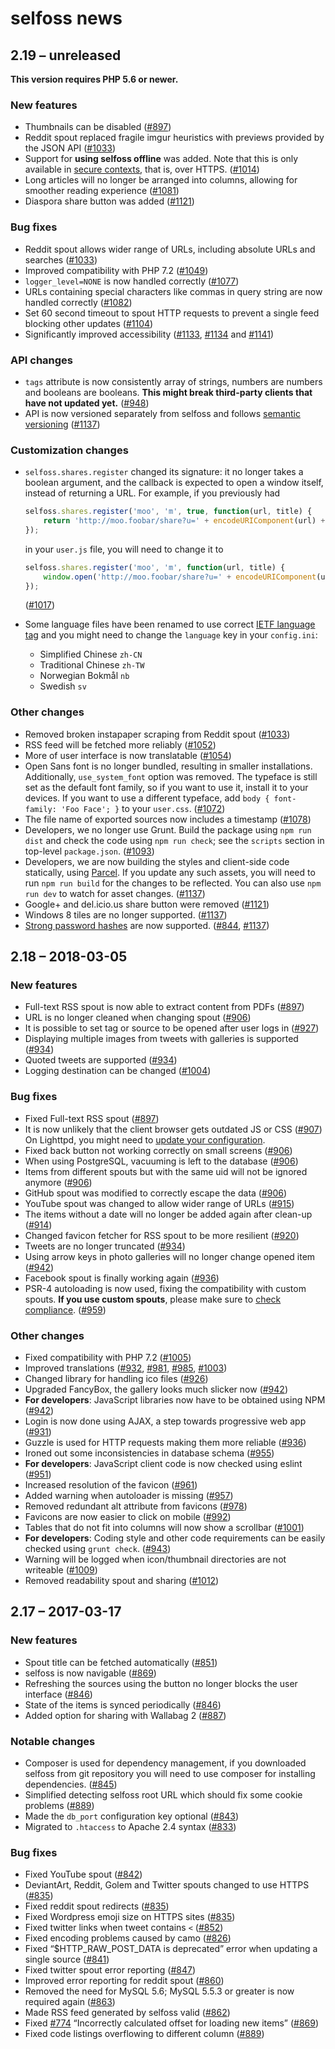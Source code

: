 # selfoss news
## 2.19 – unreleased
**This version requires PHP 5.6 or newer.**

### New features
- Thumbnails can be disabled ([#897](https://github.com/SSilence/selfoss/pull/897))
- Reddit spout replaced fragile imgur heuristics with previews provided by the JSON API ([#1033](https://github.com/SSilence/selfoss/pull/1033))
- Support for **using selfoss offline** was added. Note that this is only available in [secure contexts](https://developer.mozilla.org/en-US/docs/Web/Security/Secure_Contexts), that is, over HTTPS. ([#1014](https://github.com/SSilence/selfoss/issues/1014))
- Long articles will no longer be arranged into columns, allowing for smoother reading experience ([#1081](https://github.com/SSilence/selfoss/pull/1081))
- Diaspora share button was added ([#1121](https://github.com/SSilence/selfoss/pull/1121))

### Bug fixes
- Reddit spout allows wider range of URLs, including absolute URLs and searches ([#1033](https://github.com/SSilence/selfoss/pull/1033))
- Improved compatibility with PHP 7.2 ([#1049](https://github.com/SSilence/selfoss/issues/1049))
- `logger_level=NONE` is now handled correctly ([#1077](https://github.com/SSilence/selfoss/issues/1077))
- URLs containing special characters like commas in query string are now handled correctly ([#1082](https://github.com/SSilence/selfoss/pull/1082))
- Set 60 second timeout to spout HTTP requests to prevent a single feed blocking other updates ([#1104](https://github.com/SSilence/selfoss/issues/1104))
- Significantly improved accessibility ([#1133](https://github.com/SSilence/selfoss/pull/1133), [#1134](https://github.com/SSilence/selfoss/pull/1134) and [#1141](https://github.com/SSilence/selfoss/pull/1141))

### API changes
- `tags` attribute is now consistently array of strings, numbers are numbers and booleans are booleans. **This might break third-party clients that have not updated yet.** ([#948](https://github.com/SSilence/selfoss/pull/948))
- API is now versioned separately from selfoss and follows [semantic versioning](https://semver.org/) ([#1137](https://github.com/SSilence/selfoss/pull/1137))

### Customization changes
- `selfoss.shares.register` changed its signature: it no longer takes a boolean argument, and the callback is expected to open a window itself, instead of returning a URL. For example, if you previously had
  ```javascript
  selfoss.shares.register('moo', 'm', true, function(url, title) {
      return 'http://moo.foobar/share?u=' + encodeURIComponent(url) + '&t=' + encodeURIComponent(title);
  });
  ```

  in your `user.js` file, you will need to change it to

  ```javascript
  selfoss.shares.register('moo', 'm', function(url, title) {
      window.open('http://moo.foobar/share?u=' + encodeURIComponent(url) + '&t=' + encodeURIComponent(title));
  });
  ```

  ([#1017](https://github.com/SSilence/selfoss/pull/1017))
- Some language files have been renamed to use correct [IETF language tag](https://en.wikipedia.org/wiki/IETF_language_tag) and you might need to change the `language` key in your `config.ini`:
  * Simplified Chinese `zh-CN`
  * Traditional Chinese `zh-TW`
  * Norwegian Bokmål `nb`
  * Swedish `sv`

### Other changes
- Removed broken instapaper scraping from Reddit spout ([#1033](https://github.com/SSilence/selfoss/pull/1033))
- RSS feed will be fetched more reliably ([#1052](https://github.com/SSilence/selfoss/pull/1052))
- More of user interface is now translatable ([#1054](https://github.com/SSilence/selfoss/pull/1054))
- Open Sans font is no longer bundled, resulting in smaller installations. Additionally, `use_system_font` option was removed. The typeface is still set as the default font family, so if you want to use it, install it to your devices. If you want to use a different typeface, add `body { font-family: 'Foo Face'; }` to your `user.css`. ([#1072](https://github.com/SSilence/selfoss/pull/1072))
- The file name of exported sources now includes a timestamp ([#1078](https://github.com/SSilence/selfoss/pull/1078))
- Developers, we no longer use Grunt. Build the package using `npm run dist` and check the code using `npm run check`; see the `scripts` section in top-level `package.json`. ([#1093](https://github.com/SSilence/selfoss/pull/1093))
- Developers, we are now building the styles and client-side code statically, using [Parcel](https://parceljs.org/). If you update any such assets, you will need to run `npm run build` for the changes to be reflected. You can also use `npm run dev` to watch for asset changes. ([#1137](https://github.com/SSilence/selfoss/pull/1137))
- Google+ and del.icio.us share button were removed ([#1121](https://github.com/SSilence/selfoss/pull/1121))
- Windows 8 tiles are no longer supported. ([#1137](https://github.com/SSilence/selfoss/pull/1137))
- [Strong password hashes](https://www.php.net/manual/en/function.password-hash.php) are now supported. ([#844](https://github.com/SSilence/selfoss/pull/844), [#1137](https://github.com/SSilence/selfoss/pull/1137))


## 2.18 – 2018-03-05
### New features
- Full-text RSS spout is now able to extract content from PDFs ([#897](https://github.com/SSilence/selfoss/pull/897))
- URL is no longer cleaned when changing spout ([#906](https://github.com/SSilence/selfoss/pull/906))
- It is possible to set tag or source to be opened after user logs in ([#927](https://github.com/SSilence/selfoss/pull/927))
- Displaying multiple images from tweets with galleries is supported ([#934](https://github.com/SSilence/selfoss/pull/934))
- Quoted tweets are supported ([#934](https://github.com/SSilence/selfoss/pull/934))
- Logging destination can be changed ([#1004](https://github.com/SSilence/selfoss/pull/1004))

### Bug fixes
- Fixed Full-text RSS spout ([#897](https://github.com/SSilence/selfoss/pull/897))
- It is now unlikely that the client browser gets outdated JS or CSS ([#907](https://github.com/SSilence/selfoss/pull/907)) On Lighttpd, you might need to [update your configuration](https://github.com/SSilence/selfoss/wiki/Lighttpd-configuration#upgrading-from-selfoss-217-or-lower).
- Fixed back button not working correctly on small screens ([#906](https://github.com/SSilence/selfoss/pull/906))
- When using PostgreSQL, vacuuming is left to the database ([#906](https://github.com/SSilence/selfoss/pull/906))
- Items from different spouts but with the same uid will not be ignored anymore ([#906](https://github.com/SSilence/selfoss/pull/906))
- GitHub spout was modified to correctly escape the data ([#906](https://github.com/SSilence/selfoss/pull/906))
- YouTube spout was changed to allow wider range of URLs ([#915](https://github.com/SSilence/selfoss/pull/915))
- The items without a date will no longer be added again after clean-up ([#914](https://github.com/SSilence/selfoss/pull/914))
- Changed favicon fetcher for RSS spout to be more resilient ([#920](https://github.com/SSilence/selfoss/pull/920))
- Tweets are no longer truncated ([#934](https://github.com/SSilence/selfoss/pull/934))
- Using arrow keys in photo galleries will no longer change opened item ([#942](https://github.com/SSilence/selfoss/pull/942))
- Facebook spout is finally working again ([#936](https://github.com/SSilence/selfoss/pull/936))
- PSR-4 autoloading is now used, fixing the compatibility with custom spouts. **If you use custom spouts**, please make sure to [check compliance](https://github.com/SSilence/selfoss/pull/959). ([#959](https://github.com/SSilence/selfoss/pull/959))

### Other changes
- Fixed compatibility with PHP 7.2 ([#1005](https://github.com/SSilence/selfoss/pull/1005))
- Improved translations ([#932](https://github.com/SSilence/selfoss/pull/932), [#981](https://github.com/SSilence/selfoss/pull/981), [#985](https://github.com/SSilence/selfoss/pull/985), [#1003](https://github.com/SSilence/selfoss/pull/1003))
- Changed library for handling ico files ([#926](https://github.com/SSilence/selfoss/pull/926))
- Upgraded FancyBox, the gallery looks much slicker now ([#942](https://github.com/SSilence/selfoss/pull/942))
- **For developers**: JavaScript libraries now have to be obtained using NPM ([#942](https://github.com/SSilence/selfoss/pull/942))
- Login is now done using AJAX, a step towards progressive web app ([#931](https://github.com/SSilence/selfoss/pull/931))
- Guzzle is used for HTTP requests making them more reliable ([#936](https://github.com/SSilence/selfoss/pull/936))
- Ironed out some inconsistencies in database schema ([#955](https://github.com/SSilence/selfoss/pull/955))
- **For developers**: JavaScript client code is now checked using eslint ([#951](https://github.com/SSilence/selfoss/pull/951))
- Increased resolution of the favicon ([#961](https://github.com/SSilence/selfoss/pull/961))
- Added warning when autoloader is missing ([#957](https://github.com/SSilence/selfoss/pull/957))
- Removed redundant alt attribute from favicons ([#978](https://github.com/SSilence/selfoss/pull/978))
- Favicons are now easier to click on mobile ([#992](https://github.com/SSilence/selfoss/pull/992))
- Tables that do not fit into columns will now show a scrollbar ([#1001](https://github.com/SSilence/selfoss/pull/1001))
- **For developers**: Coding style and other code requirements can be easily checked using `grunt check`. ([#943](https://github.com/SSilence/selfoss/pull/943))
- Warning will be logged when icon/thumbnail directories are not writeable ([#1009](https://github.com/SSilence/selfoss/pull/1009))
- Removed readability spout and sharing ([#1012](https://github.com/SSilence/selfoss/pull/1012))


## 2.17 – 2017-03-17
### New features
- Spout title can be fetched automatically ([#851](https://github.com/SSilence/selfoss/pull/851))
- selfoss is now navigable ([#869](https://github.com/SSilence/selfoss/pull/869))
- Refreshing the sources using the button no longer blocks the user interface ([#846](https://github.com/SSilence/selfoss/pull/846))
- State of the items is synced periodically ([#846](https://github.com/SSilence/selfoss/pull/846))
- Added option for sharing with Wallabag 2 ([#887](https://github.com/SSilence/selfoss/pull/887))

### Notable changes
- Composer is used for dependency management, if you downloaded selfoss from git repository you will need to use composer for installing dependencies. ([#845](https://github.com/SSilence/selfoss/pull/845))
- Simplified detecting selfoss root URL which should fix some cookie problems ([#889](https://github.com/SSilence/selfoss/pull/889))
- Made the `db_port` configuration key optional ([#843](https://github.com/SSilence/selfoss/pull/843))
- Migrated to `.htaccess` to Apache 2.4 syntax ([#833](https://github.com/SSilence/selfoss/pull/833))

### Bug fixes
- Fixed YouTube spout ([#842](https://github.com/SSilence/selfoss/pull/842))
- DeviantArt, Reddit, Golem and Twitter spouts changed to use HTTPS ([#835](https://github.com/SSilence/selfoss/pull/835))
- Fixed reddit spout redirects ([#835](https://github.com/SSilence/selfoss/pull/835))
- Fixed Wordpress emoji size on HTTPS sites ([#835](https://github.com/SSilence/selfoss/pull/835))
- Fixed twitter links when tweet contains `<` ([#852](https://github.com/SSilence/selfoss/pull/852))
- Fixed encoding problems caused by camo ([#826](https://github.com/SSilence/selfoss/pull/826))
- Fixed “$HTTP_RAW_POST_DATA is deprecated” error when updating a single source ([#841](https://github.com/SSilence/selfoss/pull/841))
- Fixed twitter spout error reporting ([#847](https://github.com/SSilence/selfoss/pull/847))
- Improved error reporting for reddit spout ([#860](https://github.com/SSilence/selfoss/pull/860))
- Removed the need for MySQL 5.6; MySQL 5.5.3 or greater is now required again ([#863](https://github.com/SSilence/selfoss/pull/863))
- Made RSS feed generated by selfoss valid ([#862](https://github.com/SSilence/selfoss/pull/862))
- Fixed [#774](https://github.com/SSilence/selfoss/pull/774) “Incorrectly calculated offset for loading new items” ([#869](https://github.com/SSilence/selfoss/pull/869))
- Fixed code listings overflowing to different column ([#889](https://github.com/SSilence/selfoss/pull/889))
